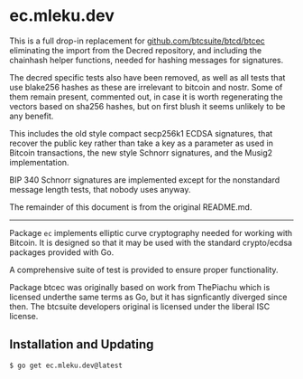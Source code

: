ec.mleku.dev
=====

This is a full drop-in replacement for
[github.com/btcsuite/btcd/btcec](https://github.com/btcsuite/btcd/tree/master/btcec)
eliminating the import from the Decred repository, and including the chainhash
helper functions, needed for hashing messages for signatures.

The decred specific tests also have been removed, as well as all tests that use
blake256 hashes as these are irrelevant to bitcoin and nostr. Some of them
remain present, commented out, in case it is worth regenerating the vectors
based on sha256 hashes, but on first blush it seems unlikely to be any benefit.

This includes the old style compact secp256k1 ECDSA signatures, that recover the
public key rather than take a key as a parameter as used in Bitcoin
transactions, the new style Schnorr signatures, and the Musig2 implementation.

BIP 340 Schnorr signatures are implemented except for the nonstandard message
length
tests, that nobody uses anyway.

The remainder of this document is from the original README.md.

------------------------------------------------------------------------------

Package `ec` implements elliptic curve cryptography needed for working with
Bitcoin. It is designed so that it may be used with the standard
crypto/ecdsa packages provided with Go.

A comprehensive suite of test is provided to ensure proper functionality.

Package btcec was originally based on work from ThePiachu which is licensed
underthe same terms as Go, but it has signficantly diverged since then. The 
btcsuite developers original is licensed under the liberal ISC license.

## Installation and Updating

```bash
$ go get ec.mleku.dev@latest
```
